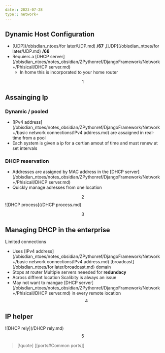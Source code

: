 ```yaml
---
date:: 2023-07-28
type:: network+
---
```

## Dynamic Host Configuration 
- [UDP](/obisdian_ntoes/for later/UDP.md) **/67** ,[UDP](/obisdian_ntoes/for later/UDP.md) **/68** 
- Requiers a [DHCP server](/obisdian_ntoes/notes_obsidian/ZPythonref/DjangoFramework/Network+/Phisicall/DHCP server.md)  
	- In home this is incorporated to your home router 
 

 
 $$1$$
## Assainging Ip

### Dynamic / pooled 
- [IPv4 address](/obisdian_ntoes/notes_obsidian/ZPythonref/DjangoFramework/Network+/basic network connections/IPv4 address.md) are assaigned in real-time from a pool 
- Each system is given a ip for a certian amout of time and must renew at set intervals 


### DHCP reservation 
- Addresses are assigned by MAC address in the [DHCP server](/obisdian_ntoes/notes_obsidian/ZPythonref/DjangoFramework/Network+/Phisicall/DHCP server.md)  
- Quickly manage adresses from one location 

$$2$$
![DHCP process](/DHCP process.md)

$$3$$
## Managing DHCP in the enterprise 

Limited connections 
 - Uses [IPv4 address](/obisdian_ntoes/notes_obsidian/ZPythonref/DjangoFramework/Network+/basic network connections/IPv4 address.md) [broadcast](/obisdian_ntoes/for later/broadcast.md) domain
 - Stops at router 
Multiple servers neeeded for **redundacy** 
 - Across diffrent location
Scalibity is always an issue 
 - May not want to mangae [DHCP server](/obisdian_ntoes/notes_obsidian/ZPythonref/DjangoFramework/Network+/Phisicall/DHCP server.md)  in every remote location 
$$4$$

## IP helper 
![DHCP rely](/DHCP rely.md)
$$5$$

>[!quote] [[ports#Common ports]]